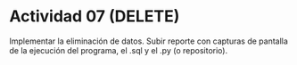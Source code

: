 # Actividad 07 (DELETE)
Implementar la eliminación de datos. Subir reporte con capturas de pantalla de la ejecución del programa, el .sql y el .py (o repositorio).

